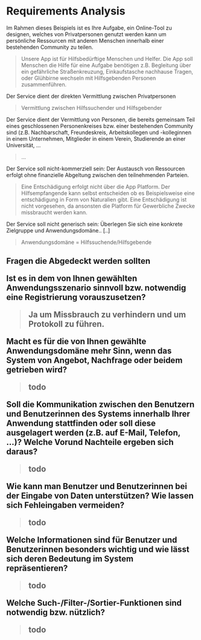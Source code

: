 <h1>Requirements Analysis</h1>

Im Rahmen dieses Beispiels ist es Ihre Aufgabe, ein Online-Tool zu designen, welches von Privatpersonen genutzt werden kann um persönliche Ressourcen mit anderen Menschen
innerhalb einer bestehenden Community zu teilen.

>Unsere App ist für Hilfsbedürftige Menschen und Helfer. Die App soll Menschen die Hilfe für eine Aufgabe benötigen
z.B. Begleitung über ein gefährliche Straßenkreuzung, Einkaufstasche nachhause Tragen, oder Glühbirne wechseln mit Hilfsgebenden Personen 
zusammenführen.

Der Service dient der direkten Vermittlung zwischen Privatpersonen
>Vermittlung zwischen Hilfssuchender und Hilfsgebender

Der Service dient der Vermittlung von Personen, die bereits gemeinsam Teil eines geschlossenen Personenkreises bzw. einer 
bestehenden Community sind (z.B. Nachbarschaft, Freundeskreis, Arbeitskollegen und -kolleginnen in einem Unternehmen,
Mitglieder in einem Verein, Studierende an einer Universität, ...
>...

Der Service soll nicht-kommerziell sein: Der Austausch von Ressourcen erfolgt ohne finanzielle Abgeltung zwischen den teilnehmenden Parteien.
>Eine Entschädigung erfolgt nicht über die App Platform. Der Hilfsempfangende kann selbst entscheiden ob es Beispielsweise eine entschädigung in Form von Naturalien gibt. Eine Entschädigung ist nicht vorgesehen, da ansonsten die Platform für Gewerbliche Zwecke missbraucht werden kann.

Der Service soll nicht generisch sein: Überlegen Sie sich eine konkrete Zielgruppe und Anwendungsdomäne.. [..]
>Anwendungsdomäne = Hilfssuchende/Hilfsgebende

<h2>Fragen die Abgedeckt werden sollten

 Ist es in dem von Ihnen gewählten Anwendungsszenario sinnvoll bzw. notwendig eine Registrierung vorauszusetzen?
 >Ja um Missbrauch zu verhindern und um Protokoll zu führen.
 
Macht es für die von Ihnen gewählte Anwendungsdomäne mehr Sinn, wenn das System von Angebot, Nachfrage oder beidem getrieben wird?
>todo

Soll die Kommunikation zwischen den Benutzern und Benutzerinnen des Systems innerhalb Ihrer Anwendung stattfinden oder soll diese ausgelagert werden (z.B. auf E-Mail, Telefon, ...)? Welche Vorund Nachteile ergeben sich daraus?
>todo

Wie kann man Benutzer und Benutzerinnen bei der Eingabe von Daten unterstützen? Wie lassen sich Fehleingaben vermeiden?
>todo

Welche Informationen sind für Benutzer und Benutzerinnen besonders wichtig und wie lässt sich deren Bedeutung im System repräsentieren?
>todo

Welche Such-/Filter-/Sortier-Funktionen sind notwendig bzw. nützlich?
>todo

